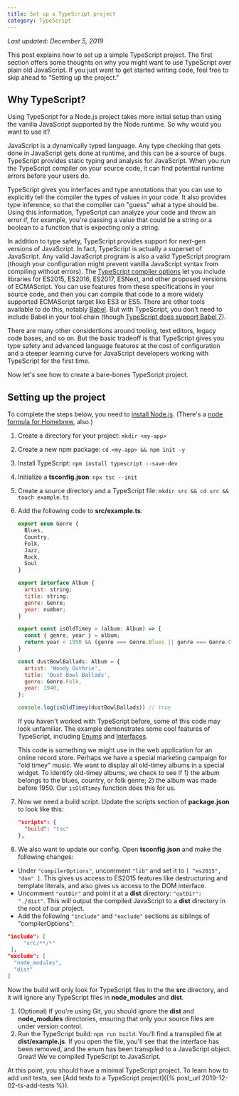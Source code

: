 ```yaml
---
title: Set up a TypeScript project
category: TypeScript
---
```


*Last updated: December 5, 2019*

This post explains how to set up a simple TypeScript project. The first section offers some thoughts on why you might want to use TypeScript over plain old JavaScript. If you just want to get started writing code, feel free to skip ahead to "Setting up the project."

## Why TypeScript?

Using TypeScript for a Node.js project takes more initial setup than using the vanilla JavaScript supported by the Node runtime. So why would you want to use it?

JavaScript is a dynamically typed language. Any type checking that gets done in JavaScript gets done at runtime, and this can be a source of bugs. TypeScript provides static typing and analysis for JavaScript. When you run the TypeScript compiler on your source code, it can find potential runtime errors before your users do.

TypeScript gives you interfaces and type annotations that you can use to explicitly tell the compiler the types of values in your code. It also provides type inference, so that the compiler can "guess" what a type should be. Using this information, TypeScript can analyze your code and throw an error if, for example, you're passing a value that could be a string *or* a boolean to a function that is expecting only a string.

In addition to type safety, TypeScript provides support for next-gen versions of JavaScript. In fact, TypeScript is actually a superset of JavaScript. Any valid JavaScript program is also a valid TypeScript program (though your configuration might prevent vanilla JavaScript syntax from compiling without errors). The [TypeScript compiler options](https://www.typescriptlang.org/docs/handbook/compiler-options.html) let you include libraries for ES2015, ES2016, ES2017, ESNext, and other proposed versions of ECMAScript. You can use features from these specifications in your source code, and then you can compile that code to a more widely supported ECMAScript target like ES3 or ES5. There are other tools available to do this, notably [Babel](https://babeljs.io/). But with TypeScript, you don't need to include Babel in your tool chain (though [TypeScript does support Babel 7](https://devblogs.microsoft.com/typescript/typescript-and-babel-7/)).

There are many other considertions around tooling, text editors, legacy code bases, and so on. But the basic tradeoff is that TypeScript gives you type safety and advanced language features at the cost of configuration and a steeper learning curve for JavaScript developers working with TypeScript for the first time.

Now let's see how to create a bare-bones TypeScript project.

## Setting up the project

To complete the steps below, you need to [install Node.js](https://nodejs.org/en/download/). (There's a [node formula for Homebrew](https://formulae.brew.sh/formula/node), also.)

1. Create a directory for your project: `mkdir <my-app>`
1. Create a new npm package: `cd <my-app> && npm init -y`
1. Install TypeScript: `npm install typescript --save-dev`
1. Initialize a **tsconfig.json**: `npx tsc --init`
1. Create a source directory and a TypeScript file: `mkdir src && cd src && touch example.ts`
1. Add the following code to **src/example.ts**:

   ```javascript
   export enum Genre {
     Blues,
     Country,
     Folk,
     Jazz,
     Rock,
     Soul
   }

   export interface Album {
     artist: string;
     title: string;
     genre: Genre;
     year: number;
   }

   export const isOldTimey = (album: Album) => {
     const { genre, year } = album;
     return year < 1950 && (genre === Genre.Blues || genre === Genre.Country || genre === Genre.Folk);
   }

   const dustBowlBallads: Album = {
     artist: 'Woody Guthrie',
     title: 'Dust Bowl Ballads',
     genre: Genre.Folk,
     year: 1940,
   };

   console.log(isOldTimey(dustBowlBallads)) // true
   ```

   If you haven't worked with TypeScript before, some of this code may look unfamiliar. The example demonstrates some cool features of TypeScript, including [Enums](https://www.typescriptlang.org/docs/handbook/enums.html) and [Interfaces](https://www.typescriptlang.org/docs/handbook/interfaces.html).
   
   This code is something we might use in the web application for an online record store. Perhaps we have a special marketing campaign for "old timey" music. We want to display all old-timey albums in a special widget. To identify old-timey albums, we check to see if 1) the album belongs to the blues, country, or folk genre; 2) the album was made before 1950. Our `isOldTimey` function does this for us. 
1. Now we need a build script. Update the scripts section of **package.json** to look like this:

   ```json
   "scripts": {
     "build": "tsc"
   },
   ```

1. We also want to update our config. Open **tsconfig.json** and make the following changes:
  * Under `"compilerOptions"`, uncomment `"lib"` and set it to `[ "es2015", "dom" ]`. This gives us access to ES2015 features like destructuring and template literals, and also gives us access to the DOM interface. 
  * Uncomment `"outDir"` and point it at a **dist** directory: `"outDir": "./dist"`. This will output the compiled JavaScript to a **dist** directory in the root of our project.
  * Add the following `"include"` and `"exclude"` sections as siblings of "compilerOptions":

   ```json
   "include": [
        "src/**/*"
    ],
   "exclude": [
     "node_modules",
     "dist"
   ]
   ```

   Now the build will only look for TypeScript files in the the **src** directory, and it will ignore any TypeScript files in **node_modules** and **dist**.
1. (Optional) If you're using Git, you should ignore the **dist** and **node_modules** directories, ensuring that only your source files are under version control.
1. Run the TypeScript build: `npm run build`. You'll find a transpiled file at **dist/example.js**. If you open the file, you'll see that the interface has been removed, and the enum has been transpiled to a JavaScript object. Great! We've compiled TypeScript to JavaScript.

At this point, you should have a minimal TypeScript project. To learn how to add unit tests, see [Add tests to a TypeScript project]({% post_url 2019-12-02-ts-add-tests %}).